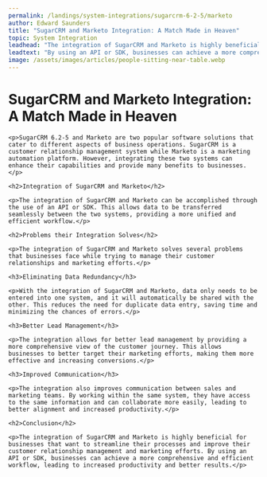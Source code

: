 ```yaml
---
permalink: /landings/system-integrations/sugarcrm-6-2-5/marketo
author: Edward Saunders
title: "SugarCRM and Marketo Integration: A Match Made in Heaven"
topic: System Integration
leadhead: "The integration of SugarCRM and Marketo is highly beneficial for businesses that want to streamline their processes and improve their customer relationship management and marketing efforts"
leadtext: "By using an API or SDK, businesses can achieve a more comprehensive and efficient workflow, leading to increased productivity and better results."
image: /assets/images/articles/people-sitting-near-table.webp
---
```

<div class="arttext">	<h1>SugarCRM and Marketo Integration: A Match Made in Heaven</h1>

	<p>SugarCRM 6.2-5 and Marketo are two popular software solutions that cater to different aspects of business operations. SugarCRM is a customer relationship management system while Marketo is a marketing automation platform. However, integrating these two systems can enhance their capabilities and provide many benefits to businesses.</p>

	<h2>Integration of SugarCRM and Marketo</h2>

	<p>The integration of SugarCRM and Marketo can be accomplished through the use of an API or SDK. This allows data to be transferred seamlessly between the two systems, providing a more unified and efficient workflow.</p>

	<h2>Problems their Integration Solves</h2>

	<p>The integration of SugarCRM and Marketo solves several problems that businesses face while trying to manage their customer relationships and marketing efforts.</p>

	<h3>Eliminating Data Redundancy</h3>

	<p>With the integration of SugarCRM and Marketo, data only needs to be entered into one system, and it will automatically be shared with the other. This reduces the need for duplicate data entry, saving time and minimizing the chances of errors.</p>

	<h3>Better Lead Management</h3>

	<p>The integration allows for better lead management by providing a more comprehensive view of the customer journey. This allows businesses to better target their marketing efforts, making them more effective and increasing conversions.</p>

	<h3>Improved Communication</h3>

	<p>The integration also improves communication between sales and marketing teams. By working within the same system, they have access to the same information and can collaborate more easily, leading to better alignment and increased productivity.</p>

	<h2>Conclusion</h2>

	<p>The integration of SugarCRM and Marketo is highly beneficial for businesses that want to streamline their processes and improve their customer relationship management and marketing efforts. By using an API or SDK, businesses can achieve a more comprehensive and efficient workflow, leading to increased productivity and better results.</p>

</div>